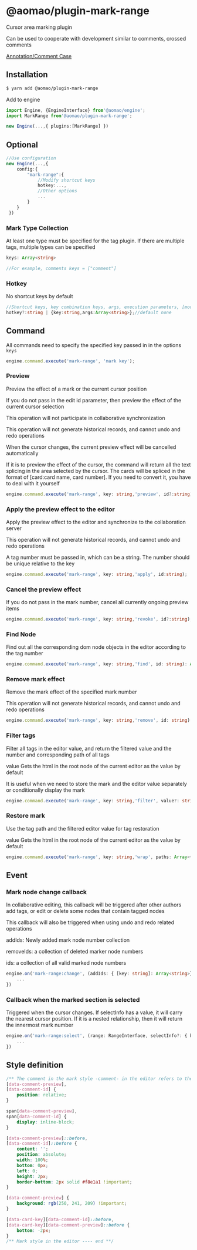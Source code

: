 # @aomao/plugin-mark-range

Cursor area marking plugin

Can be used to cooperate with development similar to comments, crossed comments

[Annotation/Comment Case](https://github.com/big-camel/am-editor/blob/master/docs/demo/comment/index.tsx)

## Installation

```bash
$ yarn add @aomao/plugin-mark-range
```

Add to engine

```ts
import Engine, {EngineInterface} from'@aomao/engine';
import MarkRange from'@aomao/plugin-mark-range';

new Engine(...,{ plugins:[MarkRange] })
```

## Optional

```ts
//Use configuration
new Engine(...,{
    config:{
        "mark-range":{
            //Modify shortcut keys
            hotkey:...,
            //Other options
            ...
        }
    }
 })
```

### Mark Type Collection

At least one type must be specified for the tag plugin. If there are multiple tags, multiple types can be specified

```ts
keys: Array<string>

//For example, comments keys = ["comment"]
```

### Hotkey

No shortcut keys by default

```ts
//Shortcut keys, key combination keys, args, execution parameters, [mode?: string, value?: string] Language mode: optional, code text: optional
hotkey?:string | {key:string,args:Array<string>};//default none
```

## Command

All commands need to specify the specified key passed in in the options `keys`

```ts
engine.command.execute('mark-range', 'mark key');
```

### Preview

Preview the effect of a mark or the current cursor position

If you do not pass in the edit id parameter, then preview the effect of the current cursor selection

This operation will not participate in collaborative synchronization

This operation will not generate historical records, and cannot undo and redo operations

When the cursor changes, the current preview effect will be cancelled automatically

If it is to preview the effect of the cursor, the command will return all the text splicing in the area selected by the cursor. The cards will be spliced ​​in the format of [card:card name, card number]. If you need to convert it, you have to deal with it yourself

```ts
engine.command.execute('mark-range', key: string,'preview', id?:string): string | undefined;
```

### Apply the preview effect to the editor

Apply the preview effect to the editor and synchronize to the collaboration server

This operation will not generate historical records, and cannot undo and redo operations

A tag number must be passed in, which can be a string. The number should be unique relative to the key

```ts
engine.command.execute('mark-range', key: string,'apply', id:string);
```

### Cancel the preview effect

If you do not pass in the mark number, cancel all currently ongoing preview items

```ts
engine.command.execute('mark-range', key: string,'revoke', id?:string);
```

### Find Node

Find out all the corresponding dom node objects in the editor according to the tag number

```ts
engine.command.execute('mark-range', key: string,'find', id: string): Array<NodeInterface>;
```

### Remove mark effect

Remove the mark effect of the specified mark number

This operation will not generate historical records, and cannot undo and redo operations

```ts
engine.command.execute('mark-range', key: string,'remove', id: string)
```

### Filter tags

Filter all tags in the editor value, and return the filtered value and the number and corresponding path of all tags

value Gets the html in the root node of the current editor as the value by default

It is useful when we need to store the mark and the editor value separately or conditionally display the mark

```ts
engine.command.execute('mark-range', key: string,'filter', value?: string): {value: string, paths: Array<{ id: Array<string>, path: Array<Path>} >}
```

### Restore mark

Use the tag path and the filtered editor value for tag restoration

value Gets the html in the root node of the current editor as the value by default

```ts
engine.command.execute('mark-range', key: string,'wrap', paths: Array<{ id: Array<string>, path: Array<Path>}>, value?: string): string
```

## Event

### Mark node change callback

In collaborative editing, this callback will be triggered after other authors add tags, or edit or delete some nodes that contain tagged nodes

This callback will also be triggered when using undo and redo related operations

addIds: Newly added mark node number collection

removeIds: a collection of deleted marker node numbers

ids: a collection of all valid marked node numbers

```ts
engine.on('mark-range:change', (addIds: { [key: string]: Array<string>},removeIds: { [key: string]: Array<string>},ids: { [key:string] : Array<string> }) => {
	...
})
```

### Callback when the marked section is selected

Triggered when the cursor changes. If selectInfo has a value, it will carry the nearest cursor position. If it is a nested relationship, then it will return the innermost mark number

```ts
engine.on('mark-range:select', (range: RangeInterface, selectInfo?: { key: string, id: string}) => {
	...
})
```

## Style definition

```css
/** The comment in the mark style -comment- in the editor refers to the key configured in the mark ---- start **/
[data-comment-preview],
[data-comment-id] {
	position: relative;
}

span[data-comment-preview],
span[data-comment-id] {
	display: inline-block;
}

[data-comment-preview]::before,
[data-comment-id]::before {
	content: '';
	position: absolute;
	width: 100%;
	bottom: 0px;
	left: 0;
	height: 2px;
	border-bottom: 2px solid #f8e1a1 !important;
}

[data-comment-preview] {
	background: rgb(250, 241, 209) !important;
}

[data-card-key][data-comment-id]::before,
[data-card-key][data-comment-preview]::before {
	bottom: -2px;
}
/** Mark style in the editor ---- end **/
```
